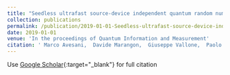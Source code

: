 ```yaml
---
title: "Seedless ultrafast source-device independent quantum random number generator"
collection: publications
permalink: /publication/2019-01-01-Seedless-ultrafast-source-device-independent-quantum-random-number-generator
date: 2019-01-01
venue: 'In the proceedings of Quantum Information and Measurement'
citation: ' Marco Avesani,  Davide Marangon,  Giuseppe Vallone,  Paolo Villoresi, &quot;Seedless ultrafast source-device independent quantum random number generator.&quot; In the proceedings of Quantum Information and Measurement, 2019.'
---
```

Use [Google Scholar](https://scholar.google.com/scholar?q=Seedless+ultrafast+source+device+independent+quantum+random+number+generator){:target="_blank"} for full citation